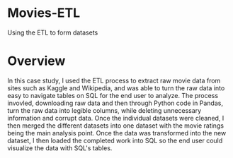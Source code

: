 # Movies-ETL
Using the ETL to form datasets 
# Overview
In this case study, I used the ETL process to extract raw movie data from sites such as Kaggle and Wikipedia, and was able to turn the raw data into easy to navigate tables on SQL for the end user to analyze. The process invovled, downloading raw data and then through Python code in Pandas, turn the raw data into legible columns, while deleting unnecessary information and corrupt data. Once the individual datasets were cleaned, I then merged the different datasets into one dataset with the movie ratings being the main analysis point. Once the data was transformed into the new dataset, I then loaded the completed work into SQL so the end user could visualize the data with SQL's tables. 
